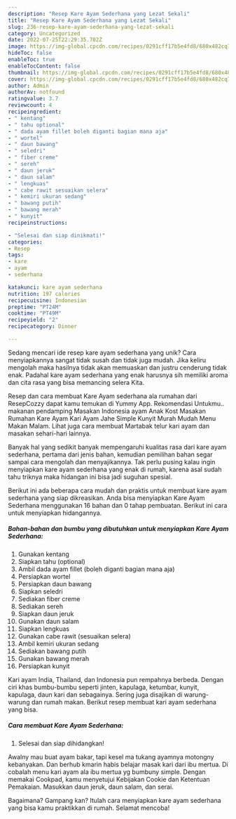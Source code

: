 ```yaml
---
description: "Resep Kare Ayam Sederhana yang Lezat Sekali"
title: "Resep Kare Ayam Sederhana yang Lezat Sekali"
slug: 236-resep-kare-ayam-sederhana-yang-lezat-sekali
category: Uncategorized
date: 2022-07-25T22:29:35.702Z
image: https://img-global.cpcdn.com/recipes/0291cff17b5e4fd8/680x482cq70/kare-ayam-sederhana-foto-resep-utama.jpg
hideToc: false
enableToc: true
enableTocContent: false
thumbnail: https://img-global.cpcdn.com/recipes/0291cff17b5e4fd8/680x482cq70/kare-ayam-sederhana-foto-resep-utama.jpg
cover: https://img-global.cpcdn.com/recipes/0291cff17b5e4fd8/680x482cq70/kare-ayam-sederhana-foto-resep-utama.jpg
author: Admin
authorAv: notfound
ratingvalue: 3.7
reviewcount: 4
recipeingredient:
- " kentang"
- " tahu optional"
- " dada ayam fillet boleh diganti bagian mana aja"
- " wortel"
- " daun bawang"
- " seledri"
- " fiber creme"
- " sereh"
- " daun jeruk"
- " daun salam"
- " lengkuas"
- " cabe rawit sesuaikan selera"
- " kemiri ukuran sedang"
- " bawang putih"
- " bawang merah"
- " kunyit"
recipeinstructions:

- "Selesai dan siap dinikmati!"
categories:
- Resep
tags:
- kare
- ayam
- sederhana

katakunci: kare ayam sederhana 
nutrition: 197 calories
recipecuisine: Indonesian
preptime: "PT24M"
cooktime: "PT49M"
recipeyield: "2"
recipecategory: Dinner

---
```





Sedang mencari ide resep kare ayam sederhana yang unik? Cara menyiapkannya sangat tidak susah dan tidak juga mudah. Jika keliru mengolah maka hasilnya tidak akan memuaskan dan justru cenderung tidak enak. Padahal kare ayam sederhana yang enak harusnya sih memiliki aroma dan cita rasa yang bisa memancing selera Kita.





Resep dan cara membuat Kare Ayam sederhana ala rumahan dari ResepCozzy dapat kamu temukan di Yummy App. Rekomendasi Untukmu.. makanan pendamping Masakan Indonesia ayam Anak Kost Masakan Rumahan Kare Ayam Kari Ayam Jahe Simple Kunyit Murah Mudah Menu Makan Malam. Lihat juga cara membuat Martabak telur kari ayam dan masakan sehari-hari lainnya.

Banyak hal yang sedikit banyak mempengaruhi kualitas rasa dari kare ayam sederhana, pertama dari jenis bahan, kemudian pemilihan bahan segar sampai cara mengolah dan menyajikannya. Tak perlu pusing kalau ingin menyiapkan kare ayam sederhana yang enak di rumah, karena asal sudah tahu triknya maka hidangan ini bisa jadi suguhan spesial.






Berikut ini ada beberapa cara mudah dan praktis untuk membuat kare ayam sederhana yang siap dikreasikan. Anda bisa menyiapkan Kare Ayam Sederhana menggunakan 16 bahan dan 0 tahap pembuatan. Berikut ini cara untuk menyiapkan hidangannya.

<!--inarticleads1-->

##### Bahan-bahan dan bumbu yang dibutuhkan untuk menyiapkan Kare Ayam Sederhana:

1. Gunakan  kentang
1. Siapkan  tahu (optional)
1. Ambil  dada ayam fillet (boleh diganti bagian mana aja)
1. Persiapkan  wortel
1. Persiapkan  daun bawang
1. Siapkan  seledri
1. Sediakan  fiber creme
1. Sediakan  sereh
1. Siapkan  daun jeruk
1. Gunakan  daun salam
1. Siapkan  lengkuas
1. Gunakan  cabe rawit (sesuaikan selera)
1. Ambil  kemiri ukuran sedang
1. Sediakan  bawang putih
1. Gunakan  bawang merah
1. Persiapkan  kunyit


Kari ayam India, Thailand, dan Indonesia pun rempahnya berbeda. Dengan ciri khas bumbu-bumbu seperti jinten, kapulaga, ketumbar, kunyit, kapulaga, daun kari dan sebagainya. Sering juga disajikan di warung-warung dan rumah makan. Berikut resep membuat kari ayam sederhana yang bisa. 

<!--inarticleads2-->

##### Cara membuat Kare Ayam Sederhana:


1. Selesai dan siap dihidangkan!

Awalny mau buat ayam bakar, tapi kesel ma tukang ayamnya motongny kebanyakan. Dan berhub kmarin habis belajar masak kari dari ibu mertua. Di cobalah menu kari ayam ala ibu mertua yg bumbuny simple. Dengan memakai Cookpad, kamu menyetujui Kebijakan Cookie dan Ketentuan Pemakaian. Masukkan daun jeruk, daun salam, dan serai. 

Bagaimana? Gampang kan? Itulah cara menyiapkan kare ayam sederhana yang bisa kamu praktikkan di rumah. Selamat mencoba!
